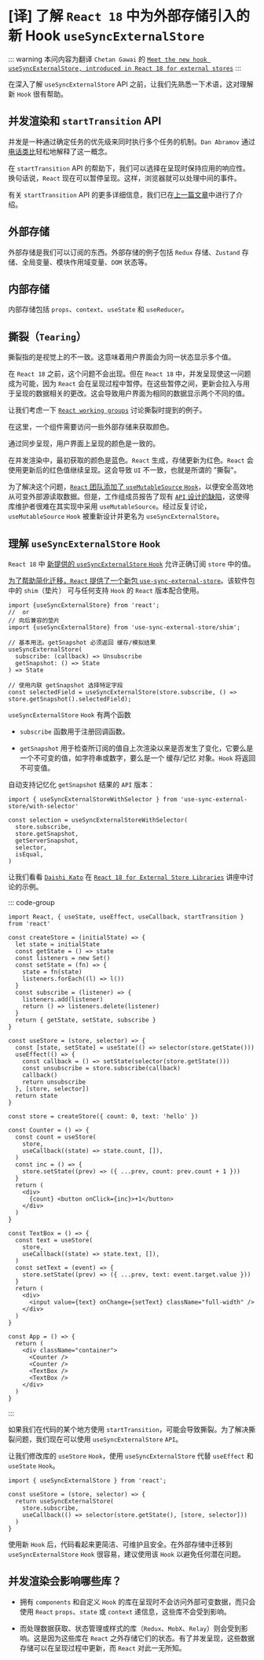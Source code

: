# [译] 了解 `React 18` 中为外部存储引入的新 Hook `useSyncExternalStore`

<!-- prettier-ignore-start -->
::: warning 
本问内容为翻译 `Chetan Gawai` 的 [`Meet the new hook useSyncExternalStore, introduced in React 18 for external stores`](https://blog.saeloun.com/2021/12/30/react-18-useSyncExternalStore-api/#external-store)
:::
<!-- prettier-ignore-end -->

在深入了解 `useSyncExternalStore` API 之前，让我们先熟悉一下术语，这对理解新 `Hook` 很有帮助。

## 并发渲染和 `startTransition` API

并发是一种通过确定任务的优先级来同时执行多个任务的机制。`Dan Abramov` 通过[电话类比](https://github.com/reactwg/react-18/discussions/46#discussioncomment-846786)轻松地解释了这一概念。

在 `startTransition` API 的帮助下，我们可以选择在呈现时保持应用的响应性。换句话说，`React` 现在可以暂停呈现。这样，浏览器就可以处理中间的事件。

有关 `startTransition` API 的更多详细信息，我们已在[上一篇文章](https://blog.saeloun.com/2021/09/09/react-18-introduces-startTransition-api/)中进行了介绍。

## 外部存储

外部存储是我们可以订阅的东西。外部存储的例子包括 `Redux` 存储、`Zustand` 存储、全局变量、模块作用域变量、`DOM` 状态等。

## 内部存储

内部存储包括 `props`、`context`、`useState` 和 `useReducer`。

## 撕裂（`Tearing`）

撕裂指的是视觉上的不一致。这意味着用户界面会为同一状态显示多个值。

在 `React 18` 之前，这个问题不会出现。但在 `React 18` 中，并发呈现使这一问题成为可能，因为 `React` 会在呈现过程中暂停。在这些暂停之间，更新会拉入与用于呈现的数据相关的更改。这会导致用户界面为相同的数据显示两个不同的值。

让我们考虑一下 [`React working groups`](https://github.com/reactwg/react-18/discussions/69) 讨论撕裂时提到的例子。

在这里，一个组件需要访问一些外部存储来获取颜色。

通过同步呈现，用户界面上呈现的颜色是一致的。

<ZoomImg src="/rendering_before_react_18.png" class="w-fill"  />

在并发渲染中，最初获取的颜色是蓝色。`React` 生成，存储更新为红色。`React` 会使用更新后的红色值继续呈现。这会导致 `UI` 不一致，也就是所谓的 "撕裂"。

<ZoomImg src="/concurrent_rendering_react_18.png" class="w-fill"  />

为了解决这个问题，[`React` 团队添加了 `useMutableSource` `Hook`](https://github.com/reactjs/rfcs/blob/main/text/0147-use-mutable-source.md)，以便安全高效地从可变外部源读取数据。但是，工作组成员报告了现有 [`API` 设计的缺陷](https://github.com/reactwg/react-18/discussions/84)，这使得库维护者很难在其实现中采用 `useMutableSource`。经过反复讨论，`useMutableSource` `Hook` 被重新设计并更名为 `useSyncExternalStore`。

## 理解 `useSyncExternalStore` `Hook`

`React 18` 中 [新提供的 `useSyncExternalStore` `Hook`](https://github.com/reactwg/react-18/discussions/86) 允许正确订阅 `store` 中的值。

[为了帮助简化迁移，`React` 提供了一个新包 `use-sync-external-store`](https://www.npmjs.com/package/use-sync-external-store)。该软件包中的 `shim`（垫片） 可与任何支持 `Hook` 的 `React` 版本配合使用。

```js:line-numbers
import {useSyncExternalStore} from 'react';
//  or
// 向后兼容的垫片
import {useSyncExternalStore} from 'use-sync-external-store/shim';

// 基本用法。getSnapshot 必须返回 缓存/模拟结果
useSyncExternalStore(
  subscribe: (callback) => Unsubscribe
  getSnapshot: () => State
) => State

// 使用内联 getSnapshot 选择特定字段
const selectedField = useSyncExternalStore(store.subscribe, () => store.getSnapshot().selectedField);
```

`useSyncExternalStore` `Hook` 有两个函数

- `subscribe` 函数用于注册回调函数。

- `getSnapshot` 用于检查所订阅的值自上次渲染以来是否发生了变化，它要么是一个不可变的值，如字符串或数字，要么是一个 缓存/记忆 对象。`Hook` 将返回不可变值。

自动支持记忆化 `getSnapshot` 结果的 `API` 版本：

```js:line-numbers
import { useSyncExternalStoreWithSelector } from 'use-sync-external-store/with-selector'

const selection = useSyncExternalStoreWithSelector(
  store.subscribe,
  store.getSnapshot,
  getServerSnapshot,
  selector,
  isEqual,
)
```

让我们看看 [`Daishi Kato`](https://twitter.com/dai_shi) 在 [`React 18 for External Store Libraries`](https://www.youtube.com/watch?t=694&v=oPfSC5bQPR8&feature=youtu.be) 讲座中讨论的示例。

::: code-group

```js:line-numbers {19,21,22,23,24} [library code]
import React, { useState, useEffect, useCallback, startTransition } from 'react'

const createStore = (initialState) => {
  let state = initialState
  const getState = () => state
  const listeners = new Set()
  const setState = (fn) => {
    state = fn(state)
    listeners.forEach((l) => l())
  }
  const subscribe = (listener) => {
    listeners.add(listener)
    return () => listeners.delete(listener)
  }
  return { getState, setState, subscribe }
}

const useStore = (store, selector) => {
  const [state, setState] = useState(() => selector(store.getState()))
  useEffect(() => {
    const callback = () => setState(selector(store.getState()))
    const unsubscribe = store.subscribe(callback)
    callback()
    return unsubscribe
  }, [store, selector])
  return state
}
```

```jsx:line-numbers [Application code]
const store = createStore({ count: 0, text: 'hello' })

const Counter = () => {
  const count = useStore(
    store,
    useCallback((state) => state.count, []),
  )
  const inc = () => {
    store.setState((prev) => ({ ...prev, count: prev.count + 1 }))
  }
  return (
    <div>
      {count} <button onClick={inc}>+1</button>
    </div>
  )
}

const TextBox = () => {
  const text = useStore(
    store,
    useCallback((state) => state.text, []),
  )
  const setText = (event) => {
    store.setState((prev) => ({ ...prev, text: event.target.value }))
  }
  return (
    <div>
      <input value={text} onChange={setText} className="full-width" />
    </div>
  )
}

const App = () => {
  return (
    <div className="container">
      <Counter />
      <Counter />
      <TextBox />
      <TextBox />
    </div>
  )
}
```

:::

<ZoomImg src="/use_sync_external_store.gif" width="326"  />

如果我们在代码的某个地方使用 `startTransition`，可能会导致撕裂。为了解决撕裂问题，我们现在可以使用 `useSyncExternalStore` `API`。

让我们修改库的 `useStore` `Hook`，使用 `useSyncExternalStore` 代替 `useEffect` 和 `useState` `Hook`。

```js:line-numbers {5,6}
import { useSyncExternalStore } from 'react';

const useStore = (store, selector) => {
  return useSyncExternalStore(
    store.subscribe,
    useCallback(() => selector(store.getState(), [store, selector]))
  )
}
```

使用新 `Hook` 后，代码看起来更简洁、可维护且安全。在外部存储中迁移到 `useSyncExternalStore` `Hook` 很容易，建议使用该 `Hook` 以避免任何潜在问题。

## 并发渲染会影响哪些库？

- 拥有 `components` 和自定义 `Hook` 的库在呈现时不会访问外部可变数据，而只会使用 `React` `props`、`state` 或 `context` 递信息，这些库不会受到影响。

- 而处理数据获取、状态管理或样式的库（`Redux`、`MobX`、`Relay`）则会受到影响。这是因为这些库在 `React` 之外存储它们的状态。有了并发呈现，这些数据存储可以在呈现过程中更新，而 `React` 对此一无所知。
